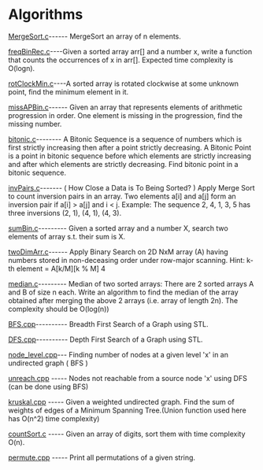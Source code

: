 # Algorithms
[MergeSort.c](https://github.com/sagarika3kundu/Algorithms/blob/master/MergeSort.c)------ MergeSort an array of n elements.

[freqBinRec.c](https://github.com/sagarika3kundu/Algorithms/blob/master/freqBinRec.c)----Given a sorted array arr[] and a number x, write a function that counts the occurrences of x in arr[]. Expected time                       complexity is O(logn).

[rotClockMin.c](https://github.com/sagarika3kundu/Algorithms/blob/master/rotClockMin.c)----A sorted array is rotated clockwise at some unknown point, find the minimum element in it. 

[missAPBin.c](https://github.com/sagarika3kundu/Algorithms/blob/master/missAPBin.c)------ Given an array that represents elements of arithmetic progression in order. One element is missing in the progression,                     find the missing number. 

[bitonic.c](https://github.com/sagarika3kundu/Algorithms/blob/master/bitonic.c)--------  A Bitonic Sequence is a sequence of numbers which is first strictly increasing then after a point strictly decreasing. A Bitonic Point is a point in bitonic sequence before which elements are strictly increasing and after which elements are strictly decreasing. Find bitonic point in a bitonic sequence.  

[invPairs.c](https://github.com/sagarika3kundu/Algorithms/blob/master/invPairs.c)------- ( How Close a Data is To Being Sorted? ) Apply Merge Sort to count inversion pairs in an array. Two elements a[i] and a[j] form an inversion pair if a[i] > a[j] and i < j. Example: The sequence 2, 4, 1, 3, 5 has three inversions (2, 1), (4, 1), (4, 3). 

[sumBin.c](https://github.com/sagarika3kundu/Algorithms/blob/master/sumBin.c)---------  Given a sorted array and a number X, search two elements of array s.t. their sum is X. 

[twoDimArr.c](https://github.com/sagarika3kundu/Algorithms/blob/master/twoDimArr.c)------ Apply Binary Search on 2D NxM array (A) having numbers stored in non-deceasing order under row-major scanning. Hint: k-th element = A[k/M][k % M]  4

[median.c](https://github.com/sagarika3kundu/Algorithms/blob/master/median.c)--------- Median of two sorted arrays: There are 2 sorted arrays A and B of size n each. Write an algorithm to find the median of the array obtained after merging the above 2 arrays (i.e. array of length 2n). The complexity should be O(log(n))

[BFS.cpp](https://github.com/sagarika3kundu/Algorithms/blob/master/BFS.cpp)---------- Breadth First Search of a Graph using STL.

[DFS.cpp](https://github.com/sagarika3kundu/Algorithms/blob/master/DFS.cpp)---------- Depth First Search of a Graph using STL.

[node_level.cpp](https://github.com/sagarika3kundu/Algorithms/blob/master/node_level.cpp)--- Finding number of nodes at a given level 'x' in an undirected graph ( BFS )

[unreach.cpp](https://github.com/sagarika3kundu/Algorithms/blob/master/unreach.cpp) ----- Nodes not reachable from a source node 'x' using DFS (can be done using BFS)

[kruskal.cpp](https://github.com/sagarika3kundu/Algorithms/blob/master/kruskal.cpp) ----- Given a weighted undirected graph. Find the sum of weights of edges of a Minimum Spanning Tree.(Union function used here has O(n^2) time complexity)

[countSort.c](https://github.com/sagarika3kundu/Algorithms/blob/master/countSort.c) ----- Given an array of digits, sort them with time complexity O(n).

[permute.cpp](https://github.com/sagarika3kundu/Algorithms/blob/master/permute.cpp) ----- Print all permutations of a given string.
